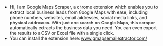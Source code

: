 - Hi, I am Google Maps Scraper, a chrome extension which enables you to extract local business leads from Google Maps with ease, including phone numbers, websites, email addresses, social media links, and physical addresses. With just one search on Google Maps, this scraper automatically extracts the business data you need. You can even export the results to a CSV or Excel file with a single click.
- You can install the extension here: www.gmapsemailextractor.com/
